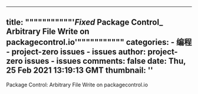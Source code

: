 
---
title: """""""""""'_Fixed_ Package Control_ Arbitrary File Write on packagecontrol.io'"""""""""""
categories: 
    - 编程
    - project-zero issues - issues
author: project-zero issues - issues
comments: false
date: Thu, 25 Feb 2021 13:19:13 GMT
thumbnail: ''
---

<div>   
Package Control: Arbitrary File Write on packagecontrol.io  
</div>
            